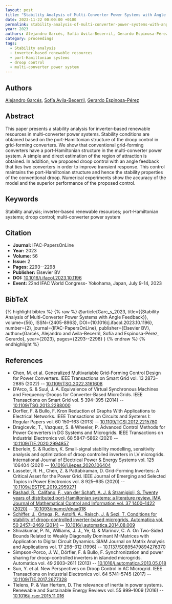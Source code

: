 ```yaml
---
layout: post
title: "Stability Analysis of Multi-Converter Power Systems with Angle Feedback"
date: 2023-11-22 00:00:00 +0100
permalink: stability-analysis-of-multi-converter-power-systems-with-angle-feedback
year: 2023
authors: Alejandro Garcés, Sofía Avila-Becerril, Gerardo Espinosa-Pérez
category: proceedings
tags:
  - Stability analysis
  - inverter-based renewable resources
  - port-Hamiltonian systems
  - droop control
  - multi-converter power system
---
```

 
## Authors
[Alejandro Garcés](authors/alejandro-garces-ruiz), [Sofía Avila-Becerril](authors/sofia-avila-becerril), [Gerardo Espinosa-Pérez](authors/gerardo-espinosa-perez)
 
## Abstract
This paper presents a stability analysis for inverter-based renewable resources in multi-converter power systems. Stability conditions are obtained based on the port-Hamiltonian structure of the droop control in grid-forming converters. We show that conventional grid-forming converters have a port-Hamiltonian structure in the multi-converter power system. A simple and direct estimation of the region of attraction is obtained. In addition, we proposed droop control with an angle feedback that ties two converters in order to improve transient response. This control maintains the port-Hamiltonian structure and hence the stability properties of the conventional droop. Numerical experiments show the accuracy of the model and the superior performance of the proposed control.
 
## Keywords
Stability analysis; inverter-based renewable resources; port-Hamiltonian systems; droop control; multi-converter power system
 
## Citation
- **Journal:** IFAC-PapersOnLine
- **Year:** 2023
- **Volume:** 56
- **Issue:** 2
- **Pages:** 2293--2298
- **Publisher:** Elsevier BV
- **DOI:** [10.1016/j.ifacol.2023.10.1196](https://doi.org/10.1016/j.ifacol.2023.10.1196)
- **Event:** 22nd IFAC World Congress- Yokohama, Japan, July 9-14, 2023
 
## BibTeX
{% highlight bibtex %}
{% raw %}
@article{Garc_s_2023,
  title={{Stability Analysis of Multi-Converter Power Systems with Angle Feedback}},
  volume={56},
  ISSN={2405-8963},
  DOI={10.1016/j.ifacol.2023.10.1196},
  number={2},
  journal={IFAC-PapersOnLine},
  publisher={Elsevier BV},
  author={Garcés, Alejandro and Avila-Becerril, Sofía and Espinosa-Pérez, Gerardo},
  year={2023},
  pages={2293--2298}
}
{% endraw %}
{% endhighlight %}
 
## References
- Chen, M. et al. Generalized Multivariable Grid-Forming Control Design for Power Converters. IEEE Transactions on Smart Grid vol. 13 2873–2885 (2022) -- [10.1109/TSG.2022.3161608](https://doi.org/10.1109/TSG.2022.3161608)
- D’Arco, S. & Suul, J. A. Equivalence of Virtual Synchronous Machines and Frequency-Droops for Converter-Based MicroGrids. IEEE Transactions on Smart Grid vol. 5 394–395 (2014) -- [10.1109/TSG.2013.2288000](https://doi.org/10.1109/TSG.2013.2288000)
- Dorfler, F. & Bullo, F. Kron Reduction of Graphs With Applications to Electrical Networks. IEEE Transactions on Circuits and Systems I: Regular Papers vol. 60 150–163 (2013) -- [10.1109/TCSI.2012.2215780](https://doi.org/10.1109/TCSI.2012.2215780)
- Dragicevic, T., Vazquez, S. & Wheeler, P. Advanced Control Methods for Power Converters in DG Systems and Microgrids. IEEE Transactions on Industrial Electronics vol. 68 5847–5862 (2021) -- [10.1109/TIE.2020.2994857](https://doi.org/10.1109/TIE.2020.2994857)
- Eberlein, S. & Rudion, K. Small-signal stability modelling, sensitivity analysis and optimization of droop controlled inverters in LV microgrids. International Journal of Electrical Power &amp; Energy Systems vol. 125 106404 (2021) -- [10.1016/j.ijepes.2020.106404](https://doi.org/10.1016/j.ijepes.2020.106404)
- Lasseter, R. H., Chen, Z. & Pattabiraman, D. Grid-Forming Inverters: A Critical Asset for the Power Grid. IEEE Journal of Emerging and Selected Topics in Power Electronics vol. 8 925–935 (2020) -- [10.1109/JESTPE.2019.2959271](https://doi.org/10.1109/JESTPE.2019.2959271)
- [Rashad, R., Califano, F., van der Schaft, A. J. & Stramigioli, S. Twenty years of distributed port-Hamiltonian systems: a literature review. IMA Journal of Mathematical Control and Information vol. 37 1400–1422 (2020)](twenty-years-of-distributed-port-hamiltonian-systems-a-literature-review) -- [10.1093/imamci/dnaa018](https://doi.org/10.1093/imamci/dnaa018)
- [Schiffer, J., Ortega, R., Astolfi, A., Raisch, J. & Sezi, T. Conditions for stability of droop-controlled inverter-based microgrids. Automatica vol. 50 2457–2469 (2014)](conditions-for-stability-of-droop-controlled-inverter-based-microgrids) -- [10.1016/j.automatica.2014.08.009](https://doi.org/10.1016/j.automatica.2014.08.009)
- Shivakumar, P. N., Williams, J. J., Ye, Q. & Marinov, C. A. On Two-Sided Bounds Related to Weakly Diagonally Dominant M-Matrices with Application to Digital Circuit Dynamics. SIAM Journal on Matrix Analysis and Applications vol. 17 298–312 (1996) -- [10.1137/S0895479894276370](https://doi.org/10.1137/S0895479894276370)
- Simpson-Porco, J. W., Dörfler, F. & Bullo, F. Synchronization and power sharing for droop-controlled inverters in islanded microgrids. Automatica vol. 49 2603–2611 (2013) -- [10.1016/j.automatica.2013.05.018](https://doi.org/10.1016/j.automatica.2013.05.018)
- Sun, Y. et al. New Perspectives on Droop Control in AC Microgrid. IEEE Transactions on Industrial Electronics vol. 64 5741–5745 (2017) -- [10.1109/TIE.2017.2677328](https://doi.org/10.1109/TIE.2017.2677328)
- Tielens, P. & Van Hertem, D. The relevance of inertia in power systems. Renewable and Sustainable Energy Reviews vol. 55 999–1009 (2016) -- [10.1016/j.rser.2015.11.016](https://doi.org/10.1016/j.rser.2015.11.016)


